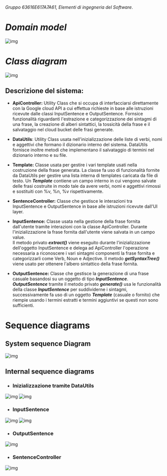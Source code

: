 *Gruppo 63616E617A7A61, Elementi di ingegneria del Software*.

# *Domain model*
![img](./DomainModel/DomainModel2.png)

# *Class diagram*
![img](./Class%20Diagram/Class%20Diagram.png)

## Descrizione del sistema:
+ **ApiController:**
Utility Class che si occupa di interfacciarsi direttamente con la Google cloud API a cui effettua
richieste in base alle istruzioni ricevute dalle classi InputSentence e OutputSentence.
Fornsice funzionalità riguardanti l'estrazione e categorizzazione dei sintagmi di una frase, la creazione di alberi sintattici, la tossicità della frase e il salvataggio nel cloud bucket delle frasi generate.

+ **DataUtils**:
Utility Class usata nell'inizializzazione delle liste di verbi, nomi e aggettivi che formano il
dizionario interno del sistema. DataUtils fornisce inoltre metodi che implementano il salvataggio
di termini nel dizionario interno e su file.

+ **Template:**
Classe usata per gestire i vari template usati nella costruzione della frase generata. La classe
fa uso di funzionalità fornite da DataUtils per gestire una lista interna di templates caricata da file di testo.
Un ***Template*** contiene un campo interno in cui vengono salvate delle frasi costruite in modo tale da avere verbi, nomi e aggettivi rimossi e sostituiti con %v, %n, %v rispettivamente.

+ **SentenceController:**
Classe che gestisce le interazioni tra InputSentence e OutputSentence in base alle istruzioni ricevute dall'UI layer.

+ **InputSentence:**
Classe usata nella gestione della frase fornita dall'utente tramite interazioni con la classe ApiController. Durante l'inizializzazione la frase fornita dall'utente viene salvata in un campo value.  
Il metodo privato ***extract()*** viene eseguito durante l'inizializzazione dell'oggetto InputSentence e delega ad ApiController l'operazione necessaria a riconoscere i vari sintagmi componenti la frase fornita e categorizzarli come Verb, Noun e Adjective.
Il metodo ***getSyntaxTree()*** viene usato per ottenere l'albero sintattico della frase fornita.

+ **OutputSentence:**
Classe che gestisce la generazione di una frase casuale basandosi su un oggetto di tipo ***InputSentence***. 
***OutputSentence*** tramite il metodo privato ***generate()*** usa le funzionalità della classe ***InputSentence*** per suddividerne i sintagmi, successivamente fa uso di un oggetto ***Template*** (casuale o fornito) che riempie usando i termini estratti e termini aggiuntivi se questi non sono sufficienti. 

# **Sequence diagrams**
## System sequence Diagram
![img](./Sequence%20diagrams/Diagrams/SystemSequenceDiagram.png)

## Internal sequence diagrams
+ ### **Inizializzazione tramite DataUtils**
![img](./Sequence%20diagrams/Diagrams/SyntagmInitialization.png) 
![img](./Sequence%20diagrams/Diagrams/Template.png)

+ ### **InputSentence**
![img](./Sequence%20diagrams/Diagrams/InputSentence.png)
![img](./Sequence%20diagrams/Diagrams/InputSentenceTree.png) 

+ ### **OutputSentence**
![img](./Sequence%20diagrams/Diagrams/OutputSentence.png) 

+ ### **SentenceController**
![img](./Sequence%20diagrams/Diagrams/SentenceController.png) 